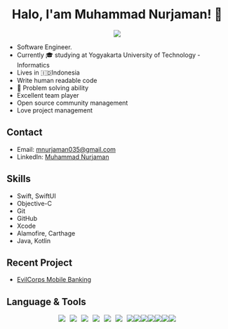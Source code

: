 <p align="center">
 <canvas class="_aarh" height="182" width="182" style="position: absolute; top: -7px; left: -7px; width: 91px; height: 91px;"></canvas>
</p>
<h1 align="center">Halo, I'am Muhammad Nurjaman! 👋</h1>
<p align="center">
  <a href="https://www.linkedin.com/in/your-linkedin" target="_blank">
    <img src="https://img.shields.io/badge/-LinkedIn-blue?style=flat&logo=Linkedin&logoColor=white">
  </a>
</a> 
</p>


- Software Engineer.
- Currently 🎓 studying at Yogyakarta University of Technology - Informatics
- Lives in 🇮🇩Indonesia
- Write human readable code
- 💭 Problem solving ability
- Excellent team player
- Open source community management
- Love project management



## Contact
- Email: mnurjaman035@gmail.com
- LinkedIn: [Muhammad Nurjaman](https://www.linkedin.com/in/your-linkedin)

## Skills
- Swift, SwiftUI
- Objective-C
- Git
- GitHub
- Xcode
- Alamofire, Carthage
- Java, Kotlin


## Recent Project
- [EvilCorps Mobile Banking](https://github.com/mnurjaman/EvilCorps_Mbanking)


## Language & Tools
<div style="display: flex; justify-content: center;">
  <img src="https://img.shields.io/badge/-Swift-FA7343?style=flat&logo=swift&logoColor=white" style="margin-right: 10px;">
  <img src="https://img.shields.io/badge/-Objective--C-5D5D5D?style=flat&logo=objective-c&logoColor=white" style="margin-right: 10px;">
  <img src="https://img.shields.io/badge/-Git-F05032?style=flat&logo=git&logoColor=white" style="margin-right: 10px;">
  <img src="https://img.shields.io/badge/-GitHub-181717?style=flat&logo=github&logoColor=white" style="margin-right: 10px;">
  <img src="https://img.shields.io/badge/-Xcode-007ACC?style=flat&logo=Xcode&logoColor=white" style="margin-right: 10px;">
  <img src="https://img.shields.io/badge/-Alamofire-D42029?style=flat&logo=Alamofire&logoColor=white" style="margin-right: 10px;">
  <img src="https://img.shields.io/badge/-Carthage-5EAD4F?style=flat&logo=Carthage&logoColor=white">
  <img src="https://img.shields.io/badge/-Trello-0079BF?style=flat&logo=Trello&logoColor=white">
  <img src="https://img.shields.io/badge/-SourceTree-0052CC?style=flat&logo=SourceTree&logoColor=white">
  <img src="https://img.shields.io/badge/-RapidMiner_Studio-EC1E25?style=flat&logo=RapidMiner&logoColor=white"> 
  <img src="https://img.shields.io/badge/-Postman-FF6C37?style=flat&logo=Postman&logoColor=white">
  <img src="https://img.shields.io/badge/-Unity-000000?style=flat&logo=Unity&logoColor=white">
  <img src="https://img.shields.io/badge/-GitLab-FCA121?style=flat&logo=GitLab&logoColor=white">
</div>
